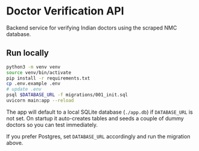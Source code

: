 # Doctor Verification API

Backend service for verifying Indian doctors using the scraped NMC database.

## Run locally

```bash
python3 -m venv venv
source venv/bin/activate
pip install -r requirements.txt
cp .env.example .env
# update .env
psql $DATABASE_URL -f migrations/001_init.sql
uvicorn main:app --reload
```

The app will default to a local SQLite database (`./app.db`) if `DATABASE_URL` is not set. On startup it auto-creates tables and seeds a couple of dummy doctors so you can test immediately.

If you prefer Postgres, set `DATABASE_URL` accordingly and run the migration above.